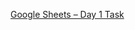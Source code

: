 [Google Sheets – Day 1 Task](https://docs.google.com/spreadsheets/d/1IX3EmXdQ6cmS4ENK4PrccY7rM2L3f5K0lOn8xTtkmuU/edit?usp=sharing)
